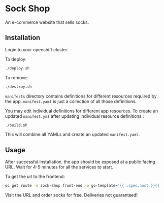 # Sock Shop

An e-commerce website that sells socks.

## Installation

Login to your openshift cluster. 

To deploy:

```bash
./deploy.sh
```

To remove:

```bash
./destroy.sh
```

`manifests` directory contains definitions for different resources required by the app. `manifest.yaml` is just a collection of all those definitions. 

You may edit individual definitions for different app resources. To create an updated `manifest.yml` after updating individual resource definitions :

```bash
./build.sh
```

This will combine all YAMLs and create an updated `manifest.yaml`.

## Usage

After successful installation, the app should be exposed at a public facing URL. Wait for 4-5 minutes for all the services to start.

To get the url to the frontend:

```bash
oc get route -n sock-shop front-end -o go-template='{{ .spec.host }}{{ println }}'
```

Visit the URL and order socks for free. Deliveries not guaranteed! 




